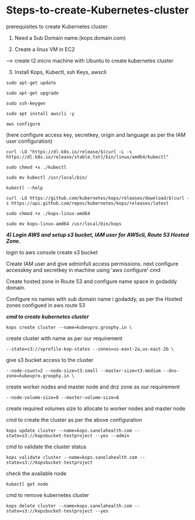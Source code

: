 # Steps-to-create-Kubernetes-cluster

prerequisites to create Kubernetes cluster

1) Need a Sub Domain name.(kops.domain.com)

2) Create a linux VM in EC2

--> create t2.micro machine with Ubuntu to create kubernetes cluster

3) Install Kops, Kubectl, ssh Keys, awscli

```
sudo apt-get update
````
```
sudo apt-get upgrade
````
```
sudo ssh-keygen
````
```
sudo apt install awscli -y
````
```
aws configure
````
(here configure access key, secretkey, origin and language as per the IAM user configuration)
```
curl -LO "https://dl.k8s.io/release/$(curl -L -s https://dl.k8s.io/release/stable.txt)/bin/linux/amd64/kubectl"
````
```
sudo chmod +x ./kubectl
````
```
sudo mv kubectl /usr/local/bin/
````
```
kubectl --help
````
```
curl -LO https://github.com/kubernetes/kops/releases/download/$(curl -s https://api.github.com/repos/kubernetes/kops/releases/latest
````
```
sudo chmod +x ./kops-linux-amd64
````
```
sudo mv kops-linux-amd64 /usr/local/bin/kops
````

***4) Login AWS and setup s3 bucket, IAM user for AWScli, Route 53 Hosted Zone.***

login to aws console create s3 bucket

Create IAM user and give adminfull access permissions. next configure accesskey and secretkey in machine using 'aws configure' cmd

Create hosted zone in Route 53 and configure name space in godaddy domain.

Configure ns names with sub domain name i godaddy, as per the Hosted zones configued in aws route 53 


***cmd to create kubernetes cluster***

```
kops create cluster --name=kubevpro.groophy.in \                                              
````
create cluster with name as per our requirement
```
--state=s3://vprofile-kop-states --zones=us-east-2a,us-east-2b \                              
````
give s3 bucket access to the cluster
```
--node-count=2 --node-size=t3.small --master-size=t3.medium --dns-zone=kubevpro.groophy.in \ 
````
create worker nodes and master node and dnz zone as our requirement

```
--node-volume-size=8 --master-volume-size=8                                                  
````
create required volumes size to allocate to worker nodes and master node      

cmd to create the cluster as per the above configuration

```
kops update cluster --name=kops.sanelahealth.com --state=s3://kopsbucket-testproject --yes --admin
````

cmd to validate the cluster status

```
kops validate cluster --name=kops.sanelahealth.com --state=s3://kopsbucket-testproject
````
check the available node

```
kubectl get node
````


cmd to remove kubernetes cluster
```
kops delete cluster --name=kops.sanelahealth.com --state=s3://kopsbucket-testproject --yes
````
